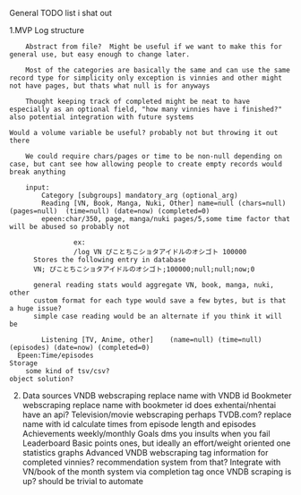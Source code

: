 General TODO list i shat out

1.MVP
	Log structure

		Abstract from file?  Might be useful if we want to make this for general use, but easy enough to change later.

		Most of the categories are basically the same and can use the same record type for simplicity only exception is vinnies and other might not have pages, but thats what null is for anyways

		Thought keeping track of completed might be neat to have especially as an optional field, "how many vinnies have i finished?" also potential integration with future systems
    
    Would a volume variable be useful? probably not but throwing it out there 

		We could require chars/pages or time to be non-null depending on case, but cant see how allowing people to create empty records would break anything
    
		input:
			Category [subgroups] mandatory_arg (optional_arg)
			Reading [VN, Book, Manga, Nuki, Other] name=null (chars=null) (pages=null)  (time=null) (date=now) (completed=0)
			epeen:char/350, page, manga/nuki pages/5,some time factor that will be abused so probably not

					ex:
					/log VN ぴことちこショタアイドルのオシゴト 100000
          Stores the following entry in database
          VN; ぴことちこショタアイドルのオシゴト;100000;null;null;now;0
          
          general reading stats would aggregate VN, book, manga, nuki, other
          custom format for each type would save a few bytes, but is that a huge issue?
          simple case reading would be an alternate if you think it will be
          
			Listening [TV, Anime, other]	(name=null) (time=null) (episodes) (date=now) (completed=0)	
      Epeen:Time/episodes
	Storage
		some kind of tsv/csv?
    object solution?
    
2. Data sources
	VNDB webscraping
		replace name with VNDB id
	Bookmeter webscraping
		replace name with bookmeter id
    does exhentai/nhentai have an api?
	Television/movie webscraping
		perhaps TVDB.com?
		replace name with id
    calculate times from episode length and episodes
	Achievements
	weekly/monthly Goals
		dms you insults when you fail
	Leaderboard
		Basic points ones, but ideally an effort/weight oriented one
		statistics graphs
	Advanced VNDB webscraping
		tag information for completed vinnies?
		recommendation system from that?
	Integrate with VN/book of the month system via completion tag once VNDB scraping is up?  should be trivial to automate
